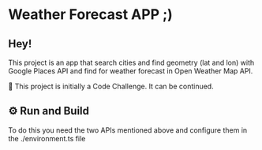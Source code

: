 # Weather Forecast APP ;)

## Hey!

This project is an app that search cities and find geometry (lat and lon) with Google Places API and find for weather forecast in Open Weather Map API.

🚀 This project is initially a Code Challenge. It can be continued.

## ⚙ Run and Build

To do this you need the two APIs mentioned above and configure them in the ./environment.ts file
